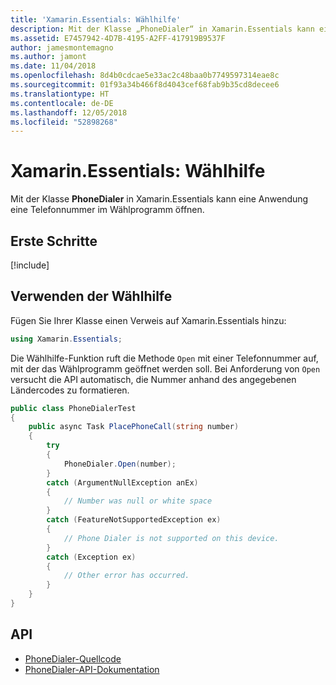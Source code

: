 ```yaml
---
title: 'Xamarin.Essentials: Wählhilfe'
description: Mit der Klasse „PhoneDialer“ in Xamarin.Essentials kann eine Anwendung eine Telefonnummer im Wählprogramm öffnen.
ms.assetid: E7457942-4D7B-4195-A2FF-417919B9537F
author: jamesmontemagno
ms.author: jamont
ms.date: 11/04/2018
ms.openlocfilehash: 8d4b0cdcae5e33ac2c48baa0b7749597314eae8c
ms.sourcegitcommit: 01f93a34b466f8d4043cef68fab9b35cd8decee6
ms.translationtype: HT
ms.contentlocale: de-DE
ms.lasthandoff: 12/05/2018
ms.locfileid: "52898268"
---
```

# <a name="xamarinessentials-phone-dialer"></a>Xamarin.Essentials: Wählhilfe

Mit der Klasse **PhoneDialer** in Xamarin.Essentials kann eine Anwendung eine Telefonnummer im Wählprogramm öffnen.

## <a name="get-started"></a>Erste Schritte

[!include[](~/essentials/includes/get-started.md)]

## <a name="using-phone-dialer"></a>Verwenden der Wählhilfe

Fügen Sie Ihrer Klasse einen Verweis auf Xamarin.Essentials hinzu:

```csharp
using Xamarin.Essentials;
```

Die Wählhilfe-Funktion ruft die Methode `Open` mit einer Telefonnummer auf, mit der das Wählprogramm geöffnet werden soll. Bei Anforderung von `Open` versucht die API automatisch, die Nummer anhand des angegebenen Ländercodes zu formatieren.

```csharp
public class PhoneDialerTest
{
    public async Task PlacePhoneCall(string number)
    {
        try
        {
            PhoneDialer.Open(number);
        }
        catch (ArgumentNullException anEx)
        {
            // Number was null or white space
        }
        catch (FeatureNotSupportedException ex)
        {
            // Phone Dialer is not supported on this device.
        }
        catch (Exception ex)
        {
            // Other error has occurred.
        }
    }
}
```

## <a name="api"></a>API

- [PhoneDialer-Quellcode](https://github.com/xamarin/Essentials/tree/master/Xamarin.Essentials/PhoneDialer)
- [PhoneDialer-API-Dokumentation](xref:Xamarin.Essentials.PhoneDialer)

